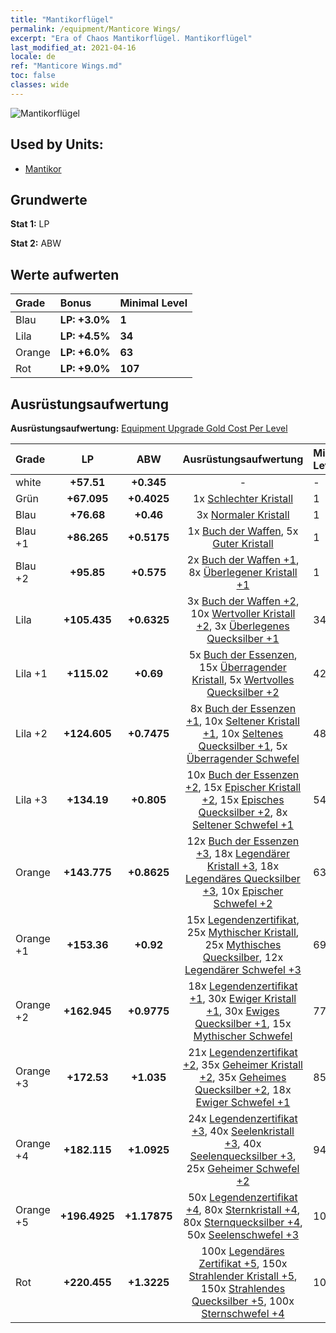 ```yaml
---
title: "Mantikorflügel"
permalink: /equipment/Manticore Wings/
excerpt: "Era of Chaos Mantikorflügel. Mantikorflügel"
last_modified_at: 2021-04-16
locale: de
ref: "Manticore Wings.md"
toc: false
classes: wide
---
```


  ![Mantikorflügel](/images/e/e_7064.png)

## Used by Units:

* [Mantikor](/de/units/Manticore/) 


## Grundwerte
 **Stat 1:** LP

 **Stat 2:** ABW

## Werte aufwerten

  |     Grade    |   Bonus | Minimal Level | 
  |:-------------|:--------|:--------------| 
  | Blau | **LP: +3.0%** | **1** | 
  | Lila | **LP: +4.5%** | **34** | 
  | Orange | **LP: +6.0%** | **63** | 
  | Rot | **LP: +9.0%** | **107** | 


## Ausrüstungsaufwertung
 **Ausrüstungsaufwertung:** [Equipment Upgrade Gold Cost Per Level](/equipment/EquipmentUpgradeCostPerLevel/) 

  |          Grade      | LP | ABW | Ausrüstungsaufwertung | Minimal Level |
  |:--------------------|:---------:|:---------:|:----------------:|:--------------|
  | white | **+57.51** | **+0.345** | - | - |
  | Grün | **+67.095** | **+0.4025** | 1x [Schlechter Kristall](/de/Items/mat_5/) | 1 |
  | Blau | **+76.68** | **+0.46** | 3x [Normaler Kristall](/de/Items/mat_11/) | 1 |
  | Blau +1 | **+86.265** | **+0.5175** | 1x [Buch der Waffen](/de/Items/mat_18/), 5x [Guter Kristall](/de/Items/mat_17/) | 1 |
  | Blau +2 | **+95.85** | **+0.575** | 2x [Buch der Waffen +1](/de/Items/mat_25/), 8x [Überlegener Kristall +1](/de/Items/mat_24/) | 1 |
  | Lila | **+105.435** | **+0.6325** | 3x [Buch der Waffen +2](/de/Items/mat_32/), 10x [Wertvoller Kristall +2](/de/Items/mat_31/), 3x [Überlegenes Quecksilber +1](/de/Items/mat_21/) | 34 |
  | Lila +1 | **+115.02** | **+0.69** | 5x [Buch der Essenzen](/de/Items/mat_39/), 15x [Überragender Kristall](/de/Items/mat_38/), 5x [Wertvolles Quecksilber +2](/de/Items/mat_28/) | 42 |
  | Lila +2 | **+124.605** | **+0.7475** | 8x [Buch der Essenzen +1](/de/Items/mat_46/), 10x [Seltener Kristall +1](/de/Items/mat_45/), 10x [Seltenes Quecksilber +1](/de/Items/mat_42/), 5x [Überragender Schwefel](/de/Items/mat_36/) | 48 |
  | Lila +3 | **+134.19** | **+0.805** | 10x [Buch der Essenzen +2](/de/Items/mat_53/), 15x [Epischer Kristall +2](/de/Items/mat_52/), 15x [Episches Quecksilber +2](/de/Items/mat_49/), 8x [Seltener Schwefel +1](/de/Items/mat_43/) | 54 |
  | Orange | **+143.775** | **+0.8625** | 12x [Buch der Essenzen +3](/de/Items/mat_60/), 18x [Legendärer Kristall +3](/de/Items/mat_59/), 18x [Legendäres Quecksilber +3](/de/Items/mat_56/), 10x [Epischer Schwefel +2](/de/Items/mat_50/) | 63 |
  | Orange +1 | **+153.36** | **+0.92** | 15x [Legendenzertifikat](/de/Items/mat_67/), 25x [Mythischer Kristall](/de/Items/mat_66/), 25x [Mythisches Quecksilber](/de/Items/mat_63/), 12x [Legendärer Schwefel +3](/de/Items/mat_57/) | 69 |
  | Orange +2 | **+162.945** | **+0.9775** | 18x [Legendenzertifikat +1](/de/Items/mat_74/), 30x [Ewiger Kristall +1](/de/Items/mat_73/), 30x [Ewiges Quecksilber +1](/de/Items/mat_70/), 15x [Mythischer Schwefel](/de/Items/mat_64/) | 77 |
  | Orange +3 | **+172.53** | **+1.035** | 21x [Legendenzertifikat +2](/de/Items/mat_81/), 35x [Geheimer Kristall +2](/de/Items/mat_80/), 35x [Geheimes Quecksilber +2](/de/Items/mat_77/), 18x [Ewiger Schwefel +1](/de/Items/mat_71/) | 85 |
  | Orange +4 | **+182.115** | **+1.0925** | 24x [Legendenzertifikat +3](/de/Items/mat_88/), 40x [Seelenkristall +3](/de/Items/mat_87/), 40x [Seelenquecksilber +3](/de/Items/mat_84/), 25x [Geheimer Schwefel +2](/de/Items/mat_78/) | 94 |
  | Orange +5 | **+196.4925** | **+1.17875** | 50x [Legendenzertifikat +4](/de/Items/mat_95/), 80x [Sternkristall +4](/de/Items/mat_94/), 80x [Sternquecksilber +4](/de/Items/mat_91/), 50x [Seelenschwefel +3](/de/Items/mat_85/) | 102 |
  | Rot | **+220.455** | **+1.3225** | 100x [Legendäres Zertifikat +5](/de/Items/mat_102/), 150x [Strahlender Kristall +5](/de/Items/mat_101/), 150x [Strahlendes Quecksilber +5](/de/Items/mat_98/), 100x [Sternschwefel +4](/de/Items/mat_92/) | 107 |

